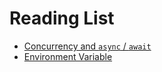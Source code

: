 # Reading List

- [Concurrency and `async` / `await`](./docs/concurrency-and-async-await.md)
- [Environment Variable](./docs/environment_variable.md)
